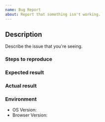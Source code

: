 ```yaml
---
name: Bug Report
about: Report that something isn't working.
---
```


## Description

Describe the issue that you're seeing.

### Steps to reproduce

<!-- Clear steps describing how to reproduce the issue. -->

### Expected result

<!-- What should happen? -->

### Actual result

<!-- What happened? -->

### Environment

- OS Version:
- Browser Version:
